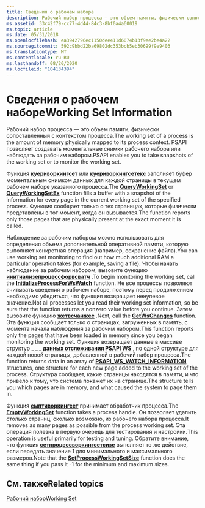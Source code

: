 ```yaml
---
title: Сведения о рабочем наборе
description: Рабочий набор процесса — это объем памяти, физически сопоставленный с контекстом процесса. PSAPI позволяет создавать моментальные снимки рабочего набора или наблюдать за рабочим набором.
ms.assetid: 33c42f79-cc77-4d44-84c3-8bf0a4a60019
ms.topic: article
ms.date: 05/31/2018
ms.openlocfilehash: ea3942796ec1150dee411d6074b13f9ee2be4a22
ms.sourcegitcommit: 592c9bbd22ba69802dc353bcb5eb30699f9e9403
ms.translationtype: MT
ms.contentlocale: ru-RU
ms.lasthandoff: 08/20/2020
ms.locfileid: "104134394"
---
```

# <a name="working-set-information"></a><span data-ttu-id="4990d-104">Сведения о рабочем наборе</span><span class="sxs-lookup"><span data-stu-id="4990d-104">Working Set Information</span></span>

<span data-ttu-id="4990d-105">Рабочий набор процесса — это объем памяти, физически сопоставленный с контекстом процесса.</span><span class="sxs-lookup"><span data-stu-id="4990d-105">The working set of a process is the amount of memory physically mapped to its process context.</span></span> <span data-ttu-id="4990d-106">PSAPI позволяет создавать моментальные снимки рабочего набора или наблюдать за рабочим набором.</span><span class="sxs-lookup"><span data-stu-id="4990d-106">PSAPI enables you to take snapshots of the working set or to monitor the working set.</span></span>

<span data-ttu-id="4990d-107">Функция [**куериворкингсет**](/windows/desktop/api/Psapi/nf-psapi-queryworkingset) или [**куериворкингсетекс**](/windows/desktop/api/Psapi/nf-psapi-queryworkingsetex) заполняет буфер моментальным снимком данных для каждой страницы в текущем рабочем наборе указанного процесса.</span><span class="sxs-lookup"><span data-stu-id="4990d-107">The [**QueryWorkingSet**](/windows/desktop/api/Psapi/nf-psapi-queryworkingset) or [**QueryWorkingSetEx**](/windows/desktop/api/Psapi/nf-psapi-queryworkingsetex) function fills a buffer with a snapshot of the information for every page in the current working set of the specified process.</span></span> <span data-ttu-id="4990d-108">Функция сообщает только о тех страницах, которые физически представлены в тот момент, когда он вызывается.</span><span class="sxs-lookup"><span data-stu-id="4990d-108">The function reports only those pages that are physically present at the exact moment it is called.</span></span>

<span data-ttu-id="4990d-109">Наблюдение за рабочим набором можно использовать для определения объема дополнительной оперативной памяти, которую выполняет конкретная операция (например, сохранение файла).</span><span class="sxs-lookup"><span data-stu-id="4990d-109">You can use working set monitoring to find out how much additional RAM a particular operation takes (for example, saving a file).</span></span> <span data-ttu-id="4990d-110">Чтобы начать наблюдение за рабочим набором, вызовите функцию [**инитиализепроцессфорвсватч**](/windows/desktop/api/Psapi/nf-psapi-initializeprocessforwswatch) .</span><span class="sxs-lookup"><span data-stu-id="4990d-110">To begin monitoring the working set, call the [**InitializeProcessForWsWatch**](/windows/desktop/api/Psapi/nf-psapi-initializeprocessforwswatch) function.</span></span> <span data-ttu-id="4990d-111">Не все процессы позволяют считывать сведения о рабочем наборе, поэтому перед продолжением необходимо убедиться, что функция возвращает ненулевое значение.</span><span class="sxs-lookup"><span data-stu-id="4990d-111">Not all processes let you read their working set information, so be sure that the function returns a nonzero value before you continue.</span></span> <span data-ttu-id="4990d-112">Затем вызовите функцию [**жетвсчанжес**](/windows/desktop/api/Psapi/nf-psapi-getwschanges) .</span><span class="sxs-lookup"><span data-stu-id="4990d-112">Next, call the [**GetWsChanges**](/windows/desktop/api/Psapi/nf-psapi-getwschanges) function.</span></span> <span data-ttu-id="4990d-113">Эта функция сообщает только о страницах, загруженных в память, с момента начала наблюдения за рабочим набором.</span><span class="sxs-lookup"><span data-stu-id="4990d-113">This function reports only the pages that have been loaded in memory since you began monitoring the working set.</span></span> <span data-ttu-id="4990d-114">Функция возвращает данные в массиве структур [**\_ \_ \_ данных отслеживания PSAPI WS**](/windows/desktop/api/Psapi/ns-psapi-psapi_ws_watch_information) , по одной структуре для каждой новой страницы, добавленной в рабочий набор процесса.</span><span class="sxs-lookup"><span data-stu-id="4990d-114">The function returns data in an array of [**PSAPI\_WS\_WATCH\_INFORMATION**](/windows/desktop/api/Psapi/ns-psapi-psapi_ws_watch_information) structures, one structure for each new page added to the working set of the process.</span></span> <span data-ttu-id="4990d-115">Структура сообщает, какие страницы находятся в памяти, и что привело к тому, что система покажет их на странице.</span><span class="sxs-lookup"><span data-stu-id="4990d-115">The structure tells you which pages are in memory, and what caused the system to page them in.</span></span>

<span data-ttu-id="4990d-116">Функция [**емптиворкингсет**](/windows/desktop/api/Psapi/nf-psapi-emptyworkingset) принимает обработчик процесса.</span><span class="sxs-lookup"><span data-stu-id="4990d-116">The [**EmptyWorkingSet**](/windows/desktop/api/Psapi/nf-psapi-emptyworkingset) function takes a process handle.</span></span> <span data-ttu-id="4990d-117">Он позволяет удалить столько страниц, сколько возможно, из рабочего набора процесса.</span><span class="sxs-lookup"><span data-stu-id="4990d-117">It removes as many pages as possible from the process working set.</span></span> <span data-ttu-id="4990d-118">Эта операция полезна в первую очередь для тестирования и настройки.</span><span class="sxs-lookup"><span data-stu-id="4990d-118">This operation is useful primarily for testing and tuning.</span></span> <span data-ttu-id="4990d-119">Обратите внимание, что функция [**сетпроцессворкингсетсизе**](/windows/desktop/api/winbase/nf-winbase-setprocessworkingsetsize) выполняет то же действие, если передать значение 1 для минимального и максимального размеров.</span><span class="sxs-lookup"><span data-stu-id="4990d-119">Note that the [**SetProcessWorkingSetSize**](/windows/desktop/api/winbase/nf-winbase-setprocessworkingsetsize) function does the same thing if you pass it -1 for the minimum and maximum sizes.</span></span>

## <a name="related-topics"></a><span data-ttu-id="4990d-120">См. также</span><span class="sxs-lookup"><span data-stu-id="4990d-120">Related topics</span></span>

<dl> <dt>

[<span data-ttu-id="4990d-121">Рабочий набор</span><span class="sxs-lookup"><span data-stu-id="4990d-121">Working Set</span></span>](/windows/desktop/Memory/working-set)
</dt> </dl>

 

 